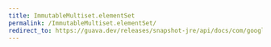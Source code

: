 ```yaml
---
title: ImmutableMultiset.elementSet
permalink: /ImmutableMultiset.elementSet/
redirect_to: https://guava.dev/releases/snapshot-jre/api/docs/com/google/common/collect/ImmutableMultiset.html#elementSet--
---
```

